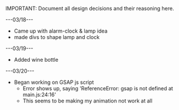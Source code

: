 IMPORTANT: Document all design decisions and their reasoning here.

---03/18---
- Came up with alarm-clock & lamp idea
- made divs to shape lamp and clock

---03/19---
- Added wine bottle

---03/20---
- Began working on GSAP js script
    - Error shows up, saying 'ReferenceError: gsap is not defined at main.js:24:16'
    - This seems to be making my animation not work at all